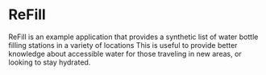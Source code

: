 # ReFill
 ReFill is an example application that provides a synthetic list of water bottle filling stations in a variety of locations This is useful to provide better knowledge about accessible water for those traveling in new areas, or looking to stay hydrated.
